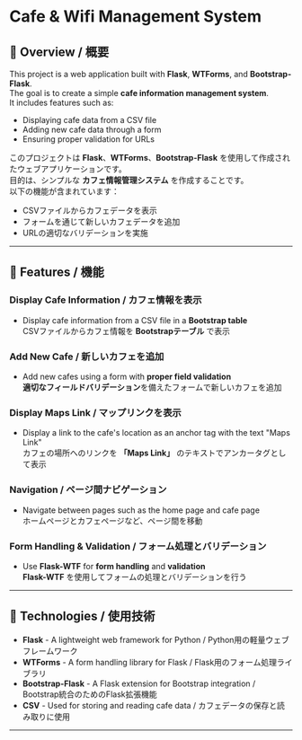 # Cafe & Wifi Management System

## 📌 Overview / 概要

This project is a web application built with **Flask**, **WTForms**, and **Bootstrap-Flask**.  
The goal is to create a simple **cafe information management system**.  
It includes features such as:
- Displaying cafe data from a CSV file
- Adding new cafe data through a form
- Ensuring proper validation for URLs

このプロジェクトは **Flask**、**WTForms**、**Bootstrap-Flask** を使用して作成されたウェブアプリケーションです。  
目的は、シンプルな **カフェ情報管理システム** を作成することです。  
以下の機能が含まれています：
- CSVファイルからカフェデータを表示
- フォームを通じて新しいカフェデータを追加
- URLの適切なバリデーションを実施

---

## 📌 Features / 機能

### Display Cafe Information / カフェ情報を表示
- Display cafe information from a CSV file in a **Bootstrap table**  
  CSVファイルからカフェ情報を **Bootstrapテーブル** で表示

### Add New Cafe / 新しいカフェを追加
- Add new cafes using a form with **proper field validation**  
  **適切なフィールドバリデーション**を備えたフォームで新しいカフェを追加

### Display Maps Link / マップリンクを表示
- Display a link to the cafe's location as an anchor tag with the text "Maps Link"  
  カフェの場所へのリンクを **「Maps Link」** のテキストでアンカータグとして表示

### Navigation / ページ間ナビゲーション
- Navigate between pages such as the home page and cafe page  
  ホームページとカフェページなど、ページ間を移動

### Form Handling & Validation / フォーム処理とバリデーション
- Use **Flask-WTF** for **form handling** and **validation**  
  **Flask-WTF** を使用してフォームの処理とバリデーションを行う

---

## 📌 Technologies / 使用技術

- **Flask** - A lightweight web framework for Python / Python用の軽量ウェブフレームワーク
- **WTForms** - A form handling library for Flask / Flask用のフォーム処理ライブラリ
- **Bootstrap-Flask** - A Flask extension for Bootstrap integration / Bootstrap統合のためのFlask拡張機能
- **CSV** - Used for storing and reading cafe data / カフェデータの保存と読み取りに使用

---
